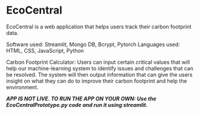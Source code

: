 # EcoCentral
EcoCentral is a web application that helps users track their carbon footprint data. 

Software used: Streamlit, Mongo DB, Bcrypt, Pytorch
Languages used: HTML, CSS, JavaScript, Python

Carbon Footprint Calculator:
Users can input certain critical values that will help our machine-learning system to identify issues and challenges that can be resolved. The system will then output information that can give the users insight on what they can do to improve their carbon footprint and help the environment. 

***APP IS NOT LIVE. TO RUN THE APP ON YOUR OWN: Use the EcoCentralPrototype.py code and run it using streamlit.***

